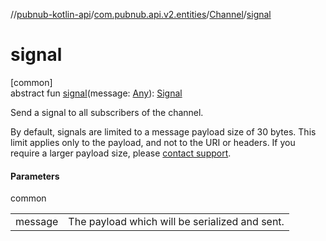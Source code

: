 //[pubnub-kotlin-api](../../../index.md)/[com.pubnub.api.v2.entities](../index.md)/[Channel](index.md)/[signal](signal.md)

# signal

[common]\
abstract fun [signal](signal.md)(message: [Any](https://kotlinlang.org/api/latest/jvm/stdlib/kotlin/-any/index.html)): [Signal](../../../../../pubnub-kotlin/pubnub-kotlin-core-api/pubnub-kotlin-core-api/com.pubnub.api.endpoints.pubsub/-signal/index.md)

Send a signal to all subscribers of the channel.

By default, signals are limited to a message payload size of 30 bytes. This limit applies only to the payload, and not to the URI or headers. If you require a larger payload size, please [contact support](mailto:support@pubnub.com).

#### Parameters

common

| | |
|---|---|
| message | The payload which will be serialized and sent. |
